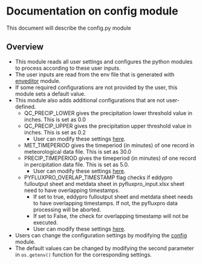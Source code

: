 # Documentation on config module
This document will describe the config.py module

## Overview
- This module reads all user settings and configures the python modules to process according to these user inputs.
- The user inputs are read from the env file that is generated with [enveditor](https://github.com/ncsa/ameriflux-pipeline/blob/develop/docs/enveditor.md) module.
- If some required configurations are not provided by the user, this module sets a default value.
- This module also adds additional configurations that are not user-defined.
  - QC_PRECIP_LOWER gives the precipitation lower threshold value in inches. This is set as 0.0
  - QC_PRECIP_UPPER gives the precipitation upper threshold value in inches. This is set as 0.2
    - User can modify these settings [here](https://github.com/ncsa/ameriflux-pipeline/blob/develop/ameriflux_pipeline/config.py#L132).
  - MET_TIMEPERIOD gives the timeperiod (in minutes) of one record in meteorological data file. This is set as 30.0
  - PRECIP_TIMEPERIOD gives the timeperiod (in minutes) of one record in percipitation data file. This is set as 5.0.
    - User can modify these settings [here](https://github.com/ncsa/ameriflux-pipeline/blob/develop/ameriflux_pipeline/config.py#L137).
  - PYFLUXPRO_OVERLAP_TIMESTAMP flag checks if eddypro fulloutput sheet and metdata sheet in pyfluxpro_input.xlsx sheet need to have overlapping timestamps.
    - If set to true, eddypro fulloutput sheet and metdata sheet needs to have overlapping timestamps. If not, the pyfluxpro data processing will be aborted.
    - If set to False, the check for overlapping timestamp will not be executed.
    - User can modify these settings [here](https://github.com/ncsa/ameriflux-pipeline/blob/develop/ameriflux_pipeline/config.py#L142).
- Users can change the configuration settings by modifying the [config](https://github.com/ncsa/ameriflux-pipeline/blob/develop/ameriflux_pipeline/config.py) module.
- The default values can be changed by modifying the second parameter in ```os.getenv()``` function for the corresponding settings.
